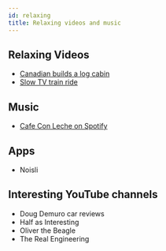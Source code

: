```yaml
---
id: relaxing
title: Relaxing videos and music
---
```


## Relaxing Videos

- [Canadian builds a log cabin](https://www.youtube.com/watch?v=7rgGEkI510Q)
- [Slow TV train ride](https://www.youtube.com/watch?v=3rDjPLvOShM)

## Music

- [Cafe Con Leche on Spotify](https://open.spotify.com/playlist/37i9dQZF1DXa3NnZWk6Z3T?si=s4G6sma8Qru20hPilHVaLA)

## Apps

- Noisli

## Interesting YouTube channels

- Doug Demuro car reviews
- Half as Interesting
- Oliver the Beagle
- The Real Engineering
